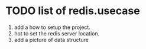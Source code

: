 TODO list of redis.usecase
======================
1. add a how to setup the project.
2. hot to set the redis server location.
3. add a picture of data structure
